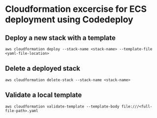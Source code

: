 # Cloudformation excercise for ECS deployment using Codedeploy

## Deploy a new stack with a template
```shell script
aws cloudformation deploy --stack-name <stack-name> --template-file <yaml-file-location>
```

## Delete a deployed stack
```shell script
aws cloudformation delete-stack --stack-name <stack-name>
```


## Validate a local template
```shell script
aws cloudformation validate-template --template-body file:///<full-file-path>.yaml
```
